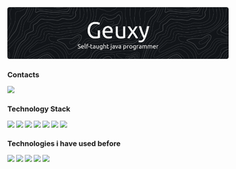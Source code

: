 <div align="center">
 <img src="https://github.com/Geuxy/geuxy/blob/main/banner.png">
</div>

<h3>Contacts</h3>
 <div align="left">
  <a href="discord.txt">
   <img src="https://ziadoua.github.io/m3-Markdown-Badges/badges/Discord/discord2.svg">
  </a>
</div>

<h3>Technology Stack</h3>
 <div align="left">
  <img src="https://ziadoua.github.io/m3-Markdown-Badges/badges/Java/java2.svg">
  <img src="https://ziadoua.github.io/m3-Markdown-Badges/badges/Kotlin/kotlin2.svg">
  <img src="https://ziadoua.github.io/m3-Markdown-Badges/badges/Python/python2.svg">
  <img src="https://ziadoua.github.io/m3-Markdown-Badges/badges/Linux/linux2.svg">
  <img src="https://ziadoua.github.io/m3-Markdown-Badges/badges/Windows/windows2.svg">
  <img src="https://ziadoua.github.io/m3-Markdown-Badges/badges/IDEA/idea2.svg">
  <img src="https://ziadoua.github.io/m3-Markdown-Badges/badges/PyCharm/pycharm2.svg">
 </div>

<h3>Technologies i have used before</h3>
  <div align="left">
  <img src="https://ziadoua.github.io/m3-Markdown-Badges/badges/C++/c++2.svg">
  <img src="https://ziadoua.github.io/m3-Markdown-Badges/badges/C/c2.svg">
  <img src="https://ziadoua.github.io/m3-Markdown-Badges/badges/CSharp/csharp2.svg">
  <img src="https://ziadoua.github.io/m3-Markdown-Badges/badges/Rust/rust2.svg">
  <img src="https://ziadoua.github.io/m3-Markdown-Badges/badges/VisualStudioCode/visualstudiocode2.svg">
 </div>

